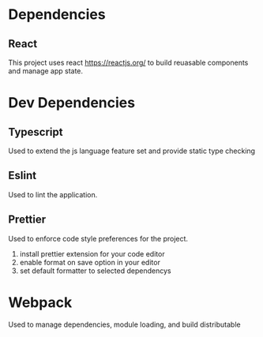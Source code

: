 # Dependencies

## React

This project uses react https://reactjs.org/ to build reuasable components and manage app state.

# Dev Dependencies

## Typescript

Used to extend the js language feature set and provide static type checking

## Eslint

Used to lint the application.

## Prettier

Used to enforce code style preferences for the project.

1. install prettier extension for your code editor
2. enable format on save option in your editor
3. set default formatter to selected dependencys

# Webpack

Used to manage dependencies, module loading, and build distributable
